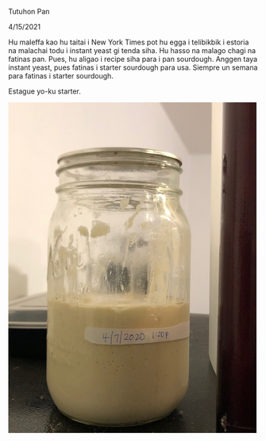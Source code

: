 Tutuhon Pan

4/15/2021

Hu maleffa kao hu taitai i New York Times pot hu egga i telibikbik i estoria na malachai todu i instant yeast gi tenda siha.  Hu hasso na malago chagi na fatinas pan.  Pues, hu aligao i recipe siha para i pan sourdough.  Anggen taya instant yeast, pues fatinas i starter sourdough para usa.  Siempre un semana para fatinas i starter sourdough.

Estague yo-ku starter.

![Image of Sourdough Starter](../img/starter-jar-04702010.jpg)
